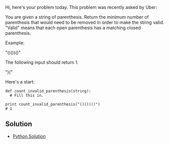 Hi, here's your problem today. This problem was recently asked by Uber:

You are given a string of parenthesis. Return the minimum number of parenthesis that would need to be removed in order to make the string valid. "Valid" means that each open parenthesis has a matching closed parenthesis.

Example:

"()())()"

The following input should return 1.

")("

Here's a start:
```
def count_invalid_parenthesis(string):
  # Fill this in.

print count_invalid_parenthesis("()())()")
# 1
```


## Solution

- [Python Solution](./Solution.py)